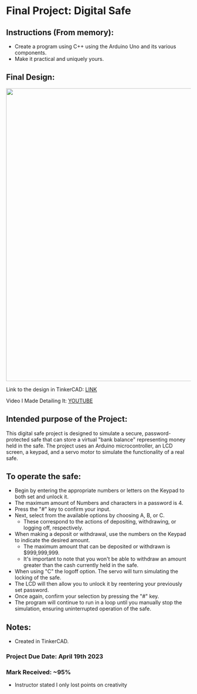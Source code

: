 # Final Project: Digital Safe

## Instructions (From memory): 
- Create a program using C++ using the Arduino Uno and its various components.
- Make it practical and uniquely yours.

## Final Design:

<p align="center">
<img width="800" src="https://github.com/matthewantonis-georgiancollege/IOT_COMP1045/assets/122380719/49def426-fda2-4f15-9345-886fc656487d">
<p/>

Link to the design in TinkerCAD: [LINK](https://www.tinkercad.com/things/4HcGyqs16G0?sharecode=ohGSKfeaeGRYHQX-cUbdTRMAE0nOObObA9wXjxrvxVI)

Video I Made Detailing It: [YOUTUBE](https://youtu.be/dndW7cYxJMw) 

## Intended purpose of the Project:
This digital safe project is designed to simulate a secure, password-protected safe that can store a virtual "bank balance" representing money held in the safe. The project uses an Arduino microcontroller, an LCD screen, a keypad, and a servo motor to simulate the functionality of a real safe.

## To operate the safe: 
- Begin by entering the appropriate numbers or letters on the Keypad to both set and unlock it. 
- The maximum amount of Numbers and characters in a password is 4. 
- Press the "#" key to confirm your input.
- Next, select from the available options by choosing A, B, or C.
  - These correspond to the actions of depositing, withdrawing, or logging off, respectively.
- When making a deposit or withdrawal, use the numbers on the Keypad to indicate the desired amount.
  - The maximum amount that can be deposited or withdrawn is $999,999,999.
  - It's important to note that you won't be able to withdraw an amount greater than the cash currently held in the safe.
- When using "C" the logoff option. The servo will turn simulating the locking of the safe.
- The LCD will then allow you to unlock it by reentering your previously set password.
- Once again, confirm your selection by pressing the "#" key.
- The program will continue to run in a loop until you manually stop the simulation, ensuring uninterrupted operation of the safe.

## Notes: 
- Created in TinkerCAD.

### Project Due Date: April 19th 2023
### Mark Received: ~95%
- Instructor stated I only lost points on creativity 
